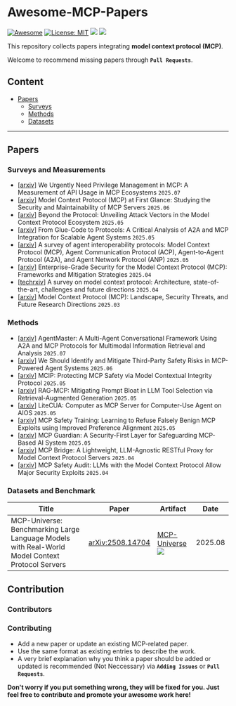 # Awesome-MCP-Papers
[![Awesome](https://awesome.re/badge.svg)](https://github.com/Redempt1onzzZZ/Awesome-MCP-Papers) 
[![License: MIT](https://img.shields.io/badge/License-MIT-green.svg)](https://github.com/Redempt1onzzZZ/Awesome-MCP-Papers/blob/main/LICENSE)
![](https://img.shields.io/github/last-commit/Redempt1onzzZZ/Awesome-MCP-Papers?color=green) 
![](https://img.shields.io/badge/PRs-Welcome-red) 

This repository collects papers integrating **model context protocol (MCP)**.

Welcome to recommend missing papers through **`Pull Requests`**. 

## Content

- [Papers](#papers)
  - [Surveys](#surveys)
  - [Methods](#methods)
  - [Datasets](#datasets)

---

##  Papers

### Surveys and Measurements
<div id="surveys"></div>

- \[[arxiv](https://arxiv.org/abs/2507.06250)\] We Urgently Need Privilege Management in MCP: A Measurement of API Usage in MCP Ecosystems `2025.07`
- \[[arxiv](https://arxiv.org/abs/2506.13538)\] Model Context Protocol (MCP) at First Glance: Studying the Security and Maintainability of MCP Servers `2025.06`
- \[[arxiv](https://arxiv.org/abs/2506.02040)\] Beyond the Protocol: Unveiling Attack Vectors in the Model Context Protocol Ecosystem `2025.05`
- \[[arxiv](https://arxiv.org/abs/2505.03864)\] From Glue-Code to Protocols: A Critical Analysis of A2A and MCP Integration for Scalable Agent Systems `2025.05`
- \[[arxiv](https://arxiv.org/abs/2505.02279)\] A survey of agent interoperability protocols: Model Context Protocol (MCP), Agent Communication Protocol (ACP), Agent-to-Agent Protocol (A2A), and Agent Network Protocol (ANP) `2025.05`
- \[[arxiv](https://arxiv.org/abs/2504.08623)\] Enterprise-Grade Security for the Model Context Protocol (MCP): Frameworks and Mitigation Strategies `2025.04`
- \[[techrxiv](https://www.techrxiv.org/doi/full/10.36227/techrxiv.174495492.22752319)\] A survey on model context protocol: Architecture, state-of-the-art, challenges and future directions `2025.04`
- \[[arxiv](https://arxiv.org/abs/2503.23278)\] Model Context Protocol (MCP): Landscape, Security Threats, and Future Research Directions `2025.03`
### Methods
<div id="methods"></div>

- \[[arxiv](https://arxiv.org/abs/2507.21105)\] AgentMaster: A Multi-Agent Conversational Framework Using A2A and MCP Protocols for Multimodal Information Retrieval and Analysis `2025.07`
- \[[arxiv](https://arxiv.org/abs/2506.13666)\] We Should Identify and Mitigate Third-Party Safety Risks in MCP-Powered Agent Systems `2025.06`
- \[[arxiv](https://arxiv.org/abs/2505.14590)\] MCIP: Protecting MCP Safety via Model Contextual Integrity Protocol `2025.05`
- \[[arxiv](https://arxiv.org/abs/2505.03275)\] RAG-MCP: Mitigating Prompt Bloat in LLM Tool Selection via Retrieval-Augmented Generation `2025.05`
- \[[arxiv](https://arxiv.org/abs/2505.18829)\] LiteCUA: Computer as MCP Server for Computer-Use Agent on AIOS `2025.05`
- \[[arxiv](https://arxiv.org/abs/2505.23634)\] MCP Safety Training: Learning to Refuse Falsely Benign MCP Exploits using Improved Preference Alignment `2025.05`
- \[[arxiv](https://arxiv.org/abs/2504.12757)\] MCP Guardian: A Security-First Layer for Safeguarding MCP-Based AI System `2025.05`
- \[[arxiv](https://arxiv.org/abs/2504.08999)\] MCP Bridge: A Lightweight, LLM-Agnostic RESTful Proxy for Model Context Protocol Servers `2025.04`
- \[[arxiv](https://arxiv.org/abs/2504.03767)\] MCP Safety Audit: LLMs with the Model Context Protocol Allow Major Security Exploits `2025.04`
### Datasets and Benchmark
<div id="datasets"></div>

| Title    | Paper | Artifact | Date |
|----------|-----------|----------|----------|
| MCP-Universe: Benchmarking Large Language Models with Real-World Model Context Protocol Servers  | [arXiv:2508.14704](https://arxiv.org/abs/2508.14704) |[MCP-Universe](https://github.com/SalesforceAIResearch/MCP-Universe) ![](https://img.shields.io/github/stars/SalesforceAIResearch/MCP-Universe.svg?style=social) | 2025.08 |

## Contribution
### Contributors
### Contributing
- Add a new paper or update an existing MCP-related paper.
- Use the same format as existing entries to describe the work.
- A very brief explanation why you think a paper should be added or updated is recommended (Not Neccessary) via **`Adding Issues`** or **`Pull Requests`**.

**Don't worry if you put something wrong, they will be fixed for you. Just feel free to contribute and promote your awesome work here!**
